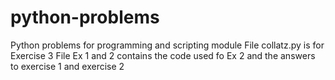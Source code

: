 # python-problems
Python problems for programming and scripting module
File collatz.py is for Exercise 3
File Ex 1 and 2 contains the code used fo Ex 2 and the answers to exercise 1 and exercise 2
